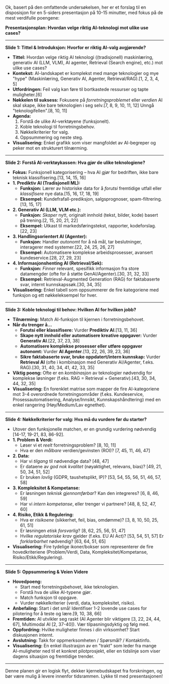 Ok, basert på den omfattende undersøkelsen, her er et forslag til en disposisjon for en 5-siders presentasjon på 10-15 minutter, med fokus på de mest verdifulle poengene:

**Presentasjonsplan: Hvordan velge riktig AI-teknologi mot ulike use cases?**

---

**Slide 1: Tittel & Introduksjon: Hvorfor er riktig AI-valg avgjørende?**

*   **Tittel:** Hvordan velge riktig AI teknologi ((tradisjonell) maskinlæring, generativ AI (LLM, VLM), AI agenter, Retrieval (Search engine), etc.) mot ulike use cases?
*   **Kontekst:** AI-landskapet er komplekst med mange teknologier og mye "hype" (Maskinlæring, Generativ AI, Agenter, Retrieval/RAG).[1, 2, 3, 4, 5]
*   **Utfordringen:** Feil valg kan føre til bortkastede ressurser og tapte muligheter.[6]
*   **Nøkkelen til suksess:** Fokusere på *forretningsproblemet* eller *verdien* AI skal skape, ikke bare teknologien i seg selv.[7, 8, 9, 10, 11, 12] Unngå "teknologifellen".[8, 10, 11]
*   **Agenda:**
    1.  Forstå de ulike AI-verktøyene (funksjonelt).
    2.  Koble teknologi til forretningsbehov.
    3.  Nøkkelkriterier for valg.
    4.  Oppsummering og neste steg.
*   **Visualisering:** Enkel grafikk som viser mangfoldet av AI-begreper og peker mot en strukturert tilnærming.

---

**Slide 2: Forstå AI-verktøykassen: Hva *gjør* de ulike teknologiene?**

*   **Fokus:** Funksjonell kategorisering – hva AI *gjør* for bedriften, ikke bare teknisk klassifisering.[13, 14, 15, 16]
*   **1. Prediktiv AI (Tradisjonell ML):**
    *   **Funksjon:** Lærer av historiske data for å *forutsi* fremtidige utfall eller *klassifisere* nye data.[15, 16, 17, 18, 19]
    *   **Eksempel:** Kundefrafall-prediksjon, salgsprognoser, spam-filtrering.[13, 15, 17]
*   **2. Generativ AI (LLM, VLM etc.):**
    *   **Funksjon:** *Skaper* nytt, originalt innhold (tekst, bilder, kode) basert på trening.[2, 15, 20, 21, 22]
    *   **Eksempel:** Utkast til markedsføringstekst, rapporter, kodeforslag.[22, 23]
*   **3. Handlingsorientert AI (Agenter):**
    *   **Funksjon:** Handler *autonomt* for å nå mål, tar beslutninger, interagerer med systemer.[22, 24, 25, 26, 27]
    *   **Eksempel:** Automatisere komplekse arbeidsprosesser, avansert kundeservice.[28, 27, 29, 23]
*   **4. Informasjonshenting AI (Retrieval/Søk):**
    *   **Funksjon:** *Finner* relevant, spesifikk informasjon fra store datamengder (ofte for å støtte GenAI/Agenter).[30, 31, 32, 33]
    *   **Eksempel:** Retrieval-Augmented Generation (RAG) for faktabaserte svar, internt kunnskapssøk.[30, 34, 35]
*   **Visualisering:** Enkel tabell som oppsummerer de fire kategoriene med funksjon og ett nøkkeleksempel for hver.

---

**Slide 3: Koble teknologi til behov: Hvilken AI for hvilken jobb?**

*   **Tilnærming:** Match AI-funksjon til kjernen i forretningsbehovet.
*   **Når du trenger å...**
    *   **Forutsi eller klassifisere:** Vurder **Prediktiv AI**.[13, 11, 36]
    *   **Skape nytt innhold eller automatisere kreative oppgaver:** Vurder **Generativ AI**.[22, 37, 23, 38]
    *   **Automatisere komplekse prosesser eller utføre oppgaver autonomt:** Vurder **AI Agenter**.[13, 22, 26, 39, 23, 36]
    *   **Sikre faktabaserte svar, bruke oppdatert/intern kunnskap:** Vurder **Retrieval AI** (ofte i kombinasjon med Generativ AI/Agenter, f.eks. RAG).[30, 31, 40, 34, 41, 42, 33, 35]
*   **Viktig poeng:** Ofte er en *kombinasjon* av teknologier nødvendig for komplekse løsninger (f.eks. RAG = Retrieval + Generativ).[43, 30, 34, 44, 32, 35]
*   **Visualisering:** En forenklet matrise som mapper de fire AI-kategoriene mot 3-4 overordnede forretningsområder (f.eks. Kundeservice, Prosessautomatisering, Analyse/Innsikt, Kunnskapshåndtering) med en enkel rangering (Høy/Medium/Lav egnethet).

---

**Slide 4: Nøkkelkriterier for valg: Hva må du vurdere før du starter?**

*   Utover den funksjonelle matchen, er en grundig vurdering nødvendig [14-17, 19-21, 83, 86-92].
*   **1. Problem & Verdi:**
    *   Løser vi et *reelt* forretningsproblem? [8, 10, 11]
    *   Hva er den *målbare* verdien/gevinsten (ROI)? [7, 45, 11, 46, 47]
*   **2. Data:**
    *   Har vi *tilgang* til nødvendige data? [48, 47]
    *   Er dataene av *god nok kvalitet* (nøyaktighet, relevans, bias)? [49, 21, 50, 34, 51, 52]
    *   Er bruken *lovlig* (GDPR, taushetsplikt, IP)? [53, 54, 55, 56, 51, 46, 57, 58]
*   **3. Kompleksitet & Kompetanse:**
    *   Er løsningen *teknisk gjennomførbar*? Kan den integreres? [6, 8, 46, 59]
    *   Har vi *intern kompetanse*, eller trenger vi partnere? [48, 8, 52, 47, 60]
*   **4. Risiko, Etikk & Regulering:**
    *   Hva er *risikoene* (sikkerhet, feil, bias, omdømme)? [3, 8, 10, 50, 25, 61, 51]
    *   Er løsningen *etisk forsvarlig*? [8, 62, 25, 56, 51, 47]
    *   Hvilke *regulatoriske krav* gjelder (f.eks. EU AI Act)? [53, 54, 51, 57] Er *forklarbarhet* nødvendig? [63, 64, 51, 65]
*   **Visualisering:** Fire tydelige ikoner/bokser som representerer de fire hovedkriteriene (Problem/Verdi, Data, Kompleksitet/Kompetanse, Risiko/Etikk/Regulering).

---

**Slide 5: Oppsummering & Veien Videre**

*   **Hovedpoeng:**
    *   Start med forretningsbehovet, ikke teknologien.
    *   Forstå hva de ulike AI-typene *gjør*.
    *   Match funksjon til oppgave.
    *   Vurder nøkkelkriterier (verdi, data, kompleksitet, risiko).
*   **Anbefaling:** Start i det små! Identifiser 1-2 lovende use cases for pilotering for å teste og lære.[9, 10, 38, 66]
*   **Fremtiden:** AI utvikler seg raskt (AI Agenter blir viktigere [3, 22, 24, 44, 67], Multimodal AI [2, 37-40]). Vær tilpasningsdyktig og følg med.
*   **Oppfordring:** Hvilke muligheter finnes i *din* virksomhet? Start diskusjonen internt.
*   **Avslutning:** Takk for oppmerksomheten / Spørsmål? / Kontaktinfo.
*   **Visualisering:** En enkel illustrasjon av en "trakt" som leder fra mange AI-muligheter ned til et konkret pilotprosjekt, eller en tidslinje som viser dagens situasjon og fremtidige trender.

---

Denne planen gir en logisk flyt, dekker kjernebudskapet fra forskningen, og bør være mulig å levere innenfor tidsrammen. Lykke til med presentasjonen!